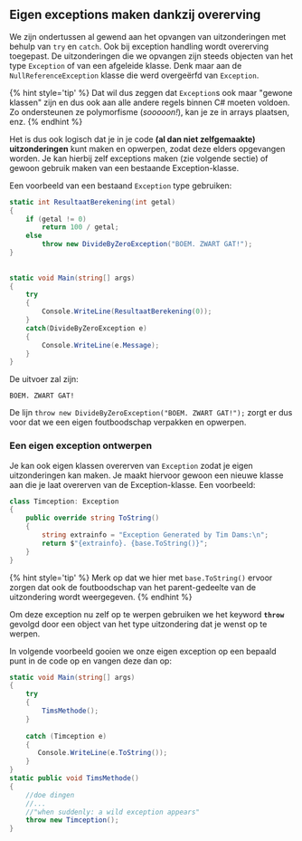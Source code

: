 ## Eigen exceptions maken dankzij overerving

We zijn ondertussen al gewend aan het opvangen van uitzonderingen met behulp van ``try`` en ``catch``. Ook bij exception handling wordt overerving toegepast. De uitzonderingen die we opvangen zijn steeds objecten van het type ``Exception`` of van een afgeleide klasse. Denk maar aan de ``NullReferenceException`` klasse die werd overgeërfd van ``Exception``. 

{% hint style='tip' %}
Dat wil dus zeggen dat ``Exception``s ook maar "gewone klassen" zijn en dus ook aan alle andere regels binnen C# moeten voldoen. Zo ondersteunen ze polymorfisme (*sooooon!*), kan je ze in arrays plaatsen, enz.
{% endhint %}


Het is dus ook logisch dat je in je code **(al dan niet zelfgemaakte) uitzonderingen** kunt maken en opwerpen, zodat deze elders opgevangen worden. Je kan hierbij zelf exceptions maken (zie volgende sectie) of gewoon gebruik maken van een bestaande Exception-klasse.

Een voorbeeld van een bestaand ``Exception`` type gebruiken:

```csharp
static int ResultaatBerekening(int getal)
{
    if (getal != 0)
        return 100 / getal;
    else
        throw new DivideByZeroException("BOEM. ZWART GAT!");
}
 
 
static void Main(string[] args)
{
    try
    {
        Console.WriteLine(ResultaatBerekening(0));
    }
    catch(DivideByZeroException e)
    {
        Console.WriteLine(e.Message);
    }
}
```

De uitvoer zal zijn:


```text
BOEM. ZWART GAT!
```


De lijn ``throw new DivideByZeroException("BOEM. ZWART GAT!");`` zorgt er dus voor dat we een eigen foutboodschap verpakken en opwerpen.

### Een eigen exception ontwerpen

Je kan ook eigen klassen overerven van ``Exception`` zodat je eigen uitzonderingen kan maken. Je maakt hiervoor gewoon een nieuwe klasse aan die je laat overerven van de Exception-klasse. Een voorbeeld:

```csharp
class Timception: Exception
{
    public override string ToString()
    {
        string extrainfo = "Exception Generated by Tim Dams:\n";
        return $"{extrainfo}. {base.ToString()}";
    }
}
```

{% hint style='tip' %}
Merk op dat we hier met ``base.ToString()`` ervoor zorgen dat ook de foutboodschap van het parent-gedeelte van de uitzondering wordt weergegeven. 
{% endhint %}


Om deze exception nu zelf op te werpen gebruiken we het keyword **``throw``** gevolgd door een object van het type uitzondering dat je wenst op te werpen. 

In volgende voorbeeld gooien we onze eigen exception op een bepaald punt in de code op en vangen deze dan op:

```csharp
static void Main(string[] args)
{
    try
    {
        TimsMethode();
    }
 
    catch (Timception e)
    {
       Console.WriteLine(e.ToString());
    }     
}
static public void TimsMethode()
{
    //doe dingen
    //...
    //"when suddenly: a wild exception appears"
    throw new Timception();
}
```




